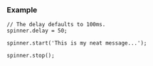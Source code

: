 ### Example

    // The delay defaults to 100ms.
    spinner.delay = 50;

    spinner.start('This is my neat message...');

    spinner.stop();

